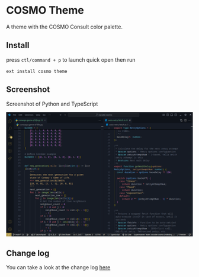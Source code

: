 # COSMO Theme

A theme with the COSMO Consult color palette.

## Install

press `ctl/command + p` to launch quick open then run

```
ext install cosmo theme
```

## Screenshot

Screenshot of Python and TypeScript

![Theme Screenshot](https://github.com/sociale11/vscode-cosmo/blob/main/screenshot-v0.1.2.png?raw=true)

## Change log

You can take a look at the change log [here](https://github.com/sociale11/vscode-cosmo/blob/main/CHANGELOG.md)
